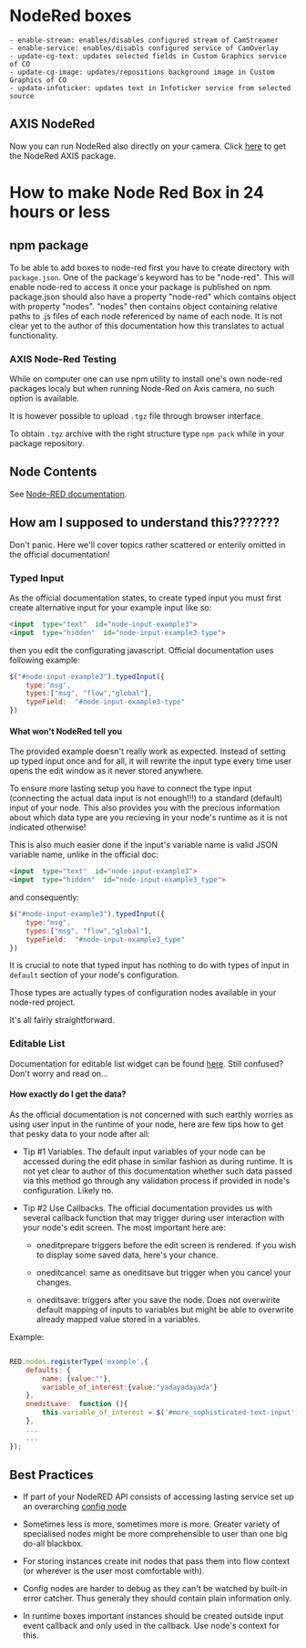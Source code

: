 # NodeRed boxes

	- enable-stream: enables/disables configured stream of CamStreamer
	- enable-service: enables/disabls configured service of CamOverlay
	- update-cg-text: updates selected fields in Custom Graphics service of CO
	- update-cg-image: updates/repositions background image in Custom Graphics of CO
	- update-infoticker: updates text in Infoticker service from selected source

## AXIS NodeRed

Now you can run NodeRed also directly on your camera.
Click [here](https://github.com/aintegration/acaps/tree/master/Node-Red) to get the NodeRed AXIS package.

# How to make Node Red Box in 24 hours or less

## npm package

To be able to add boxes to node-red first you have to create directory with `package.json`.
One of the package's keyword has to be "node-red". This will enable node-red to access it once your package is published on npm.
package.json should also have a property "node-red" which contains object with property "nodes".
"nodes" then contains object containing relative paths to .js files of each node referenced by name of each node.
It is not clear yet to the author of this documentation how this translates to actual functionality.



### AXIS Node-Red Testing

While on computer one can use npm utility to install one's own node-red packages localy but when running Node-Red on Axis camera, no such option is available.

It is however possible to upload `.tgz` file through browser interface.

To obtain `.tgz` archive with the right structure type `npm pack` while in your package repository.



## Node Contents

See [Node-RED documentation](https://nodered.org/docs/creating-nodes/).



## How am I supposed to understand this???????

Don't panic.
Here we'll cover topics rather scattered or enterily omitted in the official documentation!

### Typed Input

As the official documentation states, to create typed input you must first create alternative input for your example input like so:

```html
<input  type="text"  id="node-input-example3">
<input  type="hidden"  id="node-input-example3-type">
```



then you edit the configurating javascript. Official documentation uses following example:

```javascript
$("#node-input-example3").typedInput({
	type:"msg",
	types:["msg", "flow","global"],
	typeField:  "#node-input-example3-type"
})
```

#### What won't NodeRed tell you

The provided example doesn't really work as expected. Instead of setting up typed input once and for all, it will rewrite the input type every time user opens the edit window as it never stored anywhere.

To ensure more lasting setup you have to connect the type input (connecting the actual data input is not enough!!!) to a standard (default) input of your node. This also provides you with the precious information about which data type are you recieving in your node's runtime as it is not indicated otherwise!

This is also much easier done if the input's variable name is valid JSON variable name, unlike in the official doc:

```html
<input  type="text"  id="node-input-example3">
<input  type="hidden"  id="node-input-example3_type">
```

and consequently:

```javascript
$("#node-input-example3").typedInput({
	type:"msg",
	types:["msg", "flow","global"],
	typeField:  "#node-input-example3_type"
})
```



It is crucial to note that typed input has nothing to do with types of input in `default` section of your node's configuration.

Those types are actually types of configuration nodes available in your node-red project.

It's all fairly straightforward.



### Editable List

Documentation for editable list widget can be found [here](https://nodered.org/docs/api/ui/editableList/#options-connectWith).
Still confused? Don't worry and read on...



#### How exactly do I get the data?

As the official documentation is not concerned with such earthly worries as using user input in the runtime of your node, here are few tips how to get that pesky data to your node after all:


- Tip #1 Variables. The default input variables of your node can be accessed during the edit phase in similar fashion as during runtime. It is not yet clear to author of this documentation whether such data passed via this method go through any validation process if provided in node's configuration.
Likely no.


- Tip #2 Use Callbacks. The official documentation provides us with several callback function that may trigger during user interaction with your node's edit screen. The most important here are:
	- oneditprepare triggers before the edit screen is rendered. if you wish to display some saved data, here's your chance.

	- oneditcancel: same as oneditsave but trigger when you cancel your changes.

	- oneditsave: triggers after you save the node. Does not overwirite default mapping of inputs to variables but might be able to overwrite already mapped value stored in a variables.

Example:

```javascript

RED.nodes.registerType('example',{
	defaults: {
		name: {value:""},
		variable_of_interest:{value:"yadayadayada"}
	},
	oneditsave:  function (){
		this.variable_of_interest = $('#more_sophisticated-text-input').val();
	},
	...
	...
});

```

## Best Practices

- If part of your NodeRED API consists of accessing lasting service set up an overarching [config node](https://nodered.org/docs/creating-nodes/config-nodes)

- Sometimes less is more, sometimes more is more. Greater variety of specialised nodes might be more comprehensible to user than one big do-all blackbox.

- For storing instances create init nodes that pass them into flow context (or wherever is the user most comfortable with).

- Config nodes are harder to debug as they can't be watched by built-in error catcher. Thus generaly they should contain plain information only.

- In runtime boxes important instances should be created outside input event callback and only used in the callback. Use node's context for this.
